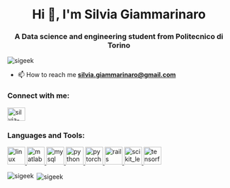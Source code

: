 <h1 align="center">Hi 👋, I'm Silvia Giammarinaro</h1>
<h3 align="center">A Data science and engineering student from Politecnico di Torino</h3>

<p align="left"> <img src="https://komarev.com/ghpvc/?username=sigeek&label=Profile%20views&color=0e75b6&style=flat" alt="sigeek" /> </p>

- 📫 How to reach me **silvia.giammarinaro@gmail.com**

<h3 align="left">Connect with me:</h3>
<p align="left">
<a href="https://linkedin.com/in/silvia-giammarinaro" target="blank"><img align="center" src="https://cdn.jsdelivr.net/npm/simple-icons@3.0.1/icons/linkedin.svg" alt="silvia-giammarinaro" height="30" width="40" /></a>
</p>

<h3 align="left">Languages and Tools:</h3>
<p align="left"> <a href="https://www.linux.org/" target="_blank"> <img src="https://devicons.github.io/devicon/devicon.git/icons/linux/linux-original.svg" alt="linux" width="40" height="40"/> </a> <a href="https://www.mathworks.com/" target="_blank"> <img src="https://raw.githubusercontent.com/simple-icons/simple-icons/master/icons/mathworks.svg" alt="matlab" width="40" height="40"/> </a> <a href="https://www.mysql.com/" target="_blank"> <img src="https://devicons.github.io/devicon/devicon.git/icons/mysql/mysql-original-wordmark.svg" alt="mysql" width="40" height="40"/> </a> <a href="https://www.python.org" target="_blank"> <img src="https://devicons.github.io/devicon/devicon.git/icons/python/python-original.svg" alt="python" width="40" height="40"/> </a> <a href="https://pytorch.org/" target="_blank"> <img src="https://www.vectorlogo.zone/logos/pytorch/pytorch-icon.svg" alt="pytorch" width="40" height="40"/> </a> <a href="https://rubyonrails.org" target="_blank"> <img src="https://devicons.github.io/devicon/devicon.git/icons/rails/rails-original-wordmark.svg" alt="rails" width="40" height="40"/> </a> <a href="https://scikit-learn.org/" target="_blank"> <img src="https://upload.wikimedia.org/wikipedia/commons/0/05/Scikit_learn_logo_small.svg" alt="scikit_learn" width="40" height="40"/> </a> <a href="https://www.tensorflow.org" target="_blank"> <img src="https://www.vectorlogo.zone/logos/tensorflow/tensorflow-icon.svg" alt="tensorflow" width="40" height="40"/> </a> </p>

<p><img align="left" src="https://github-readme-stats.vercel.app/api/top-langs?username=sigeek&show_icons=true&locale=en&layout=compact" alt="sigeek" /></p>

<p>&nbsp;<img align="center" src="https://github-readme-stats.vercel.app/api?username=sigeek&show_icons=true&locale=en" alt="sigeek" /></p>

